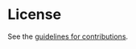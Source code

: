 # License

See the
[guidelines for contributions](https://github.com/omadm/omatest/blob/master/CONTRIBUTING.md).
